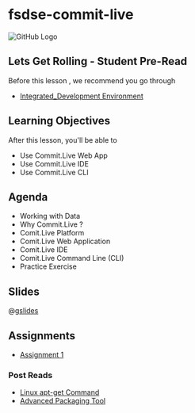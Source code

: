 # fsdse-commit-live

![GitHub Logo](https://s3.ap-south-1.amazonaws.com/greyatom-social/logo.png)

## Lets Get Rolling - Student Pre-Read
Before this lesson , we recommend you go through
* [Integrated_Development Environment](https://en.wikipedia.org/wiki/Integrated_development_environment)

## Learning Objectives

After this lesson, you'll be able to
* Use Commit.Live Web App
* Use Commit.Live IDE
* Use Commit.Live CLI

## Agenda

* Working with Data
* Why Commit.Live ?
* Comit.Live Platform
* Comit.Live Web Application
* Comit.Live IDE 
* Comit.Live Command Line (CLI) 
* Practice Exercise

## Slides
@[gslides](1gEb00r1CyjxWignP0JC84UArH7qny05p-CQhMdBcu2o)

## Assignments
* [Assignment 1](https://github.com/commit-live-students/fsdse-techbasics-assignment-1)


### Post Reads
* [Linux apt-get Command](https://www.computerhope.com/unix/apt-get.htm)
* [Advanced Packaging Tool](https://en.wikipedia.org/wiki/Advanced_Packaging_Tool)

